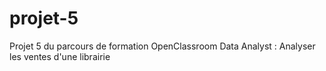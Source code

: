 # projet-5
Projet 5 du parcours de formation OpenClassroom Data Analyst : Analyser les ventes d'une librairie

